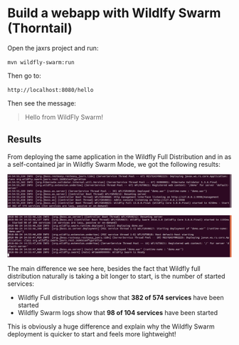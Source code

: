 # Build a webapp with Wildlfy Swarm (Thorntail)

Open the jaxrs project and run:

`mvn wildfly-swarm:run`

Then go to:

`http://localhost:8080/hello`

Then see the message:

> Hello from WildFly Swarm!

## Results

From deploying the same application in the Wildfly Full Distribution and in as a self-contained jar in Wildfly Swarm Mode, we got the following results:

![Wildfly 13.0](images/wildfly-full.png)

![Wildfly Swarm 2018.5.0](images/wildfly-swarm.png)

The main difference we see here, besides the fact that Wildfly full distribution naturally is taking a  bit longer to start, is the number of started services:

- Wildfly Full distribution logs show that **382 of 574 services** have been started
- Wildfly Swarm logs show that **98 of 104 services** have been started

This is obviously a huge difference and explain why the Wildfly Swarm deployment is quicker to start and feels more lightweight!